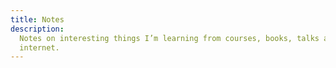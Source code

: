```yaml
---
title: Notes
description:
  Notes on interesting things I’m learning from courses, books, talks and articles on the
  internet.
---
```

